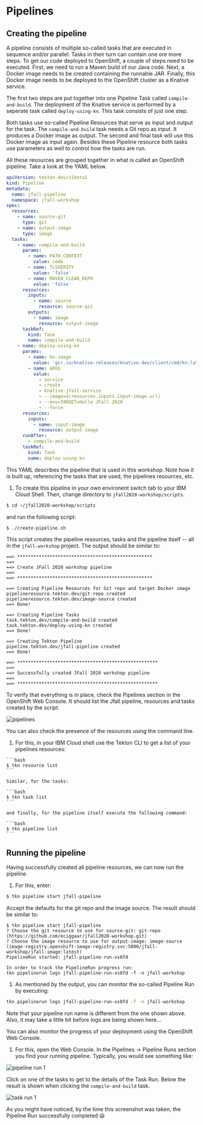 

# Pipelines

## Creating the pipeline

A pipeline consists of multiple so-called tasks that are executed in sequence and/or parallel. Tasks in their turn can contain one ore more steps. To get our code deployed to OpenShift, a couple of steps need to be executed. First, we need to run a Maven build of our Java code. Next, a Docker image needs to be created containing the runnable JAR. Finally, this Docker image needs to be deployed to the OpenShift cluster as a Knative service. 

The first two steps are put together into one Pipeline Task called `compile-and-build`. The deployment of the Knative service is performed by a seperate task called `deploy-using-kn`. This task consists of just one step. 

Both tasks use so-called Pipeline Resources that serve as input and output for the task. The `compile-and-build` task needs a Git repo as input. It produces a Docker image as output. The second and final task will use this Docker image as input again. Besides these Pipeline resource both tasks use parameters as well to control how the tasks are run. 

All these resources are grouped together in what is called an OpenShift pipeline. Take a look at the YAML below. 

```yaml
apiVersion: tekton.dev/v1beta1
kind: Pipeline
metadata:
  name: jfall-pipeline
  namespace: jfall-workshop
spec:
  resources:
    - name: source-git
      type: git
    - name: output-image
      type: image
  tasks:
    - name: compile-and-build
      params:
        - name: PATH_CONTEXT
          value: code
        - name: TLSVERIFY
          value: 'false'
        - name: MAVEN_CLEAR_REPO
          value: 'false'
      resources:
        inputs:
          - name: source
            resource: source-git
        outputs:
          - name: image
            resource: output-image
      taskRef:
        kind: Task
        name: compile-and-build
    - name: deploy-using-kn
      params:
        - name: kn-image
          value: 'gcr.io/knative-releases/knative.dev/client/cmd/kn:latest'
        - name: ARGS
          value:
            - service
            - create
            - knative-jfall-service
            - --image=$(resources.inputs.input-image.url)
            - --env=TARGET=Hello JFall 2020
            - --force
      resources:
        inputs:
          - name: input-image
            resource: output-image
      runAfter:
        - compile-and-build
      taskRef:
        kind: Task
        name: deploy-using-kn
```

This YAML describes the pipeline that is used in this workshop. Note how it is built up, referencing the tasks that are used, the pipelines resources, etc.

1. To create this pipeline in your own environent switch tab to your IBM Cloud Shell. Then, change directory to `jfall2020-workshop/scripts`.

  ```bash
  $ cd ~/jfall2020-workshop/scripts
  ```

  and run the following script:

  ```bash
  $ ./create-pipeline.sh
  ```

   This script creates the pipeline resources, tasks and the pipeline itself -- all in the `jfall-workshop` project. The output should be similar to:

  ```
  ==> **************************************************
  ==> 
  ==> Create JFall 2020 workshop pipeline
  ==> 
  ==> **************************************************

  ==> Creating Pipeline Resources for Git repo and target Docker image
  pipelineresource.tekton.dev/git-repo created
  pipelineresource.tekton.dev/image-source created
  ==> Done!

  ==> Creating Pipeline Tasks
  task.tekton.dev/compile-and-build created
  task.tekton.dev/deploy-using-kn created
  ==> Done!

  ==> Creating Tekton Pipeline 
  pipeline.tekton.dev/jfall-pipeline created
  ==> Done!

  ==> ****************************************************
  ==> 
  ==> Successfully created JFall 2020 workshop pipeline
  ==> 
  ==> ****************************************************
  ```

  To verify that everything is in place, check the Pipelines section in the OpenShift Web Console. It should list the Jfall pipeline, resources and  tasks created by the script.

  ![pipelines](images/pipelines.png) 

  You can also check the presence of the resources using the command line. 
  
  1. For this, in your IBM Cloud shell use the Tekton CLI to get a list of your pipelines resources:

    ```bash
    $ tkn resource list
    ```

    Similar, for the tasks:

    ```bash
    $ tkn task list
    ```

    and finally, for the pipeline itself execute the following command:
    
    ```bash
    $ tkn pipeline list
    ```

## Running the pipeline

Having successfully created all pipeline resources, we can now run the pipeline. 

1. For this, enter:

```bash
$ tkn pipeline start jfall-pipeline
```

Accept the defaults for the git repo and the image source. The result should be similar to:

```
$ tkn pipeline start jfall-pipeline
? Choose the git resource to use for source-git: git-repo (https://github.com/eciggaar/jfall2020-workshop.git)
? Choose the image resource to use for output-image: image-source (image-registry.openshift-image-registry.svc:5000/jfall-workshop/jfall-image:latest)
PipelineRun started: jfall-pipeline-run-xs8fd

In order to track the PipelineRun progress run:
tkn pipelinerun logs jfall-pipeline-run-xs8fd -f -n jfall-workshop
```

1. As mentioned by the output, you can monitor the so-called Pipeline Run by executing:

```bash
tkn pipelinerun logs jfall-pipeline-run-xs8fd -f -n jfall-workshop
```

Note that your pipeline run name is different from the one shown above. Also, it may take a little bit before logs are being shown here...

You can also monitor the progress of your deployment using the OpenShift Web Console. 

1. For this, open the Web Console. In the Pipelines -> Pipeline Runs section you find your running pipeline. Typically, you would see something like:

![pipeline run 1](images/pipeline-run1.png) 

Click on one of the tasks to get to the details of the Task Run. Below the result is shown when clicking the `compile-and-build` task.

![task run 1](images/task-run1.png) 

As you might have noticed, by the time this screenshot was taken, the Pipeline Run successfully completed :smiley:

## 